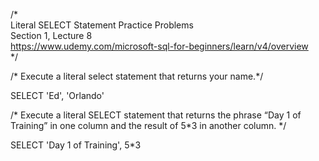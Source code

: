 /*  
Literal SELECT Statement Practice Problems  
Section 1, Lecture 8  
https://www.udemy.com/microsoft-sql-for-beginners/learn/v4/overview  
*/  

/* Execute a literal select statement that returns your name.*/  
  
SELECT 'Ed', 'Orlando'


/* Execute a literal SELECT statement that returns the phrase “Day 1 of	Training” in one column and the	result of 5*3 in	another	column. */  

SELECT 'Day 1 of Training', 5*3







